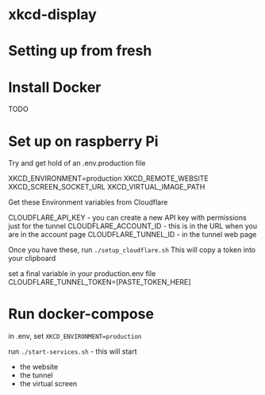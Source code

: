 # xkcd-display


# Setting up from fresh

# Install Docker
TODO


# Set up on raspberry Pi

Try and get hold of an .env.production file

XKCD_ENVIRONMENT=production
XKCD_REMOTE_WEBSITE
XKCD_SCREEN_SOCKET_URL
XKCD_VIRTUAL_IMAGE_PATH

Get these Environment variables from Cloudflare

CLOUDFLARE_API_KEY - you can create a new API key with permissions just for the tunnel
CLOUDFLARE_ACCOUNT_ID - this is in the URL when you are in the account page
CLOUDFLARE_TUNNEL_ID - in the tunnel web page

Once you have these, run `./setup_cloudflare.sh`
This will copy a token into your clipboard

set a final variable in your production.env file
CLOUDFLARE_TUNNEL_TOKEN=[PASTE_TOKEN_HERE]

# Run docker-compose

in .env, set `XKCD_ENVIRONMENT=production`

run `./start-services.sh` - this will start 

- the website
- the tunnel
- the virtual screen